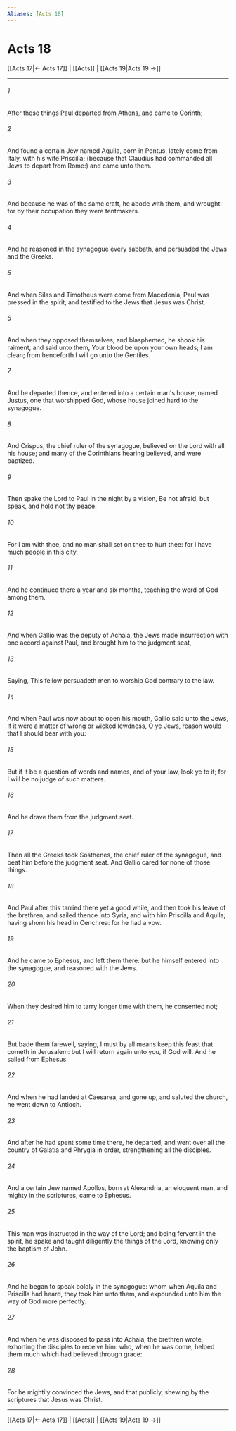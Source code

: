 ```yaml
---
Aliases: [Acts 18]
---
```

# Acts 18

[[Acts 17|← Acts 17]] | [[Acts]] | [[Acts 19|Acts 19 →]]
***



###### 1 
After these things Paul departed from Athens, and came to Corinth; 

###### 2 
And found a certain Jew named Aquila, born in Pontus, lately come from Italy, with his wife Priscilla; (because that Claudius had commanded all Jews to depart from Rome:) and came unto them. 

###### 3 
And because he was of the same craft, he abode with them, and wrought: for by their occupation they were tentmakers. 

###### 4 
And he reasoned in the synagogue every sabbath, and persuaded the Jews and the Greeks. 

###### 5 
And when Silas and Timotheus were come from Macedonia, Paul was pressed in the spirit, and testified to the Jews that Jesus was Christ. 

###### 6 
And when they opposed themselves, and blasphemed, he shook his raiment, and said unto them, Your blood be upon your own heads; I am clean; from henceforth I will go unto the Gentiles. 

###### 7 
And he departed thence, and entered into a certain man's house, named Justus, one that worshipped God, whose house joined hard to the synagogue. 

###### 8 
And Crispus, the chief ruler of the synagogue, believed on the Lord with all his house; and many of the Corinthians hearing believed, and were baptized. 

###### 9 
Then spake the Lord to Paul in the night by a vision, Be not afraid, but speak, and hold not thy peace: 

###### 10 
For I am with thee, and no man shall set on thee to hurt thee: for I have much people in this city. 

###### 11 
And he continued there a year and six months, teaching the word of God among them. 

###### 12 
And when Gallio was the deputy of Achaia, the Jews made insurrection with one accord against Paul, and brought him to the judgment seat, 

###### 13 
Saying, This fellow persuadeth men to worship God contrary to the law. 

###### 14 
And when Paul was now about to open his mouth, Gallio said unto the Jews, If it were a matter of wrong or wicked lewdness, O ye Jews, reason would that I should bear with you: 

###### 15 
But if it be a question of words and names, and of your law, look ye to it; for I will be no judge of such matters. 

###### 16 
And he drave them from the judgment seat. 

###### 17 
Then all the Greeks took Sosthenes, the chief ruler of the synagogue, and beat him before the judgment seat. And Gallio cared for none of those things. 

###### 18 
And Paul after this tarried there yet a good while, and then took his leave of the brethren, and sailed thence into Syria, and with him Priscilla and Aquila; having shorn his head in Cenchrea: for he had a vow. 

###### 19 
And he came to Ephesus, and left them there: but he himself entered into the synagogue, and reasoned with the Jews. 

###### 20 
When they desired him to tarry longer time with them, he consented not; 

###### 21 
But bade them farewell, saying, I must by all means keep this feast that cometh in Jerusalem: but I will return again unto you, if God will. And he sailed from Ephesus. 

###### 22 
And when he had landed at Caesarea, and gone up, and saluted the church, he went down to Antioch. 

###### 23 
And after he had spent some time there, he departed, and went over all the country of Galatia and Phrygia in order, strengthening all the disciples. 

###### 24 
And a certain Jew named Apollos, born at Alexandria, an eloquent man, and mighty in the scriptures, came to Ephesus. 

###### 25 
This man was instructed in the way of the Lord; and being fervent in the spirit, he spake and taught diligently the things of the Lord, knowing only the baptism of John. 

###### 26 
And he began to speak boldly in the synagogue: whom when Aquila and Priscilla had heard, they took him unto them, and expounded unto him the way of God more perfectly. 

###### 27 
And when he was disposed to pass into Achaia, the brethren wrote, exhorting the disciples to receive him: who, when he was come, helped them much which had believed through grace: 

###### 28 
For he mightily convinced the Jews, and that publicly, shewing by the scriptures that Jesus was Christ.

***
[[Acts 17|← Acts 17]] | [[Acts]] | [[Acts 19|Acts 19 →]]
